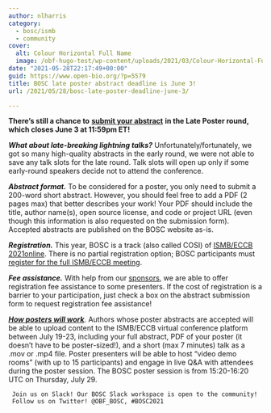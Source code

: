 ```yaml
---
author: nlharris
category:
  - bosc/ismb
  - community
cover:
  alt: Colour Horizontal Full Name
  image: /obf-hugo-test/wp-content/uploads/2021/03/Colour-Horizontal-Full-Name.png
date: "2021-05-28T22:17:49+00:00"
guid: https://www.open-bio.org/?p=5579
title: BOSC late poster abstract deadline is June 3!
url: /2021/05/28/bosc-late-poster-deadline-june-3/

---
```

**There’s still a chance to** [**submit your abstract**](/obf-hugo-test/events/bosc-2021/submit/) **in the Late Poster round, which closes June 3 at 11:59pm ET!**

**_What about late-breaking lightning talks?_** Unfortunately/fortunately, we got so many high-quality abstracts in the early round, we were not able to save any talk slots for the late round. Talk slots will open up only if some early-round speakers decide not to attend the conference.

**_Abstract format._** To be considered for a poster, you only need to submit a 200-word short abstract. However, you should feel free to add a PDF (2 pages max) that better describes your work! Your PDF should include the title, author name(s), open source license, and code or project URL (even though this information is also requested on the submission form). Accepted abstracts are published on the BOSC website as-is.

**_Registration._** This year, BOSC is a track (also called COSI) of [ISMB/ECCB 2021online](https://www.iscb.org/ismbeccb2021/). There is no partial registration option; BOSC participants must [register for the full ISMB/ECCB meeting](https://www.iscb.org/ismbeccb2021-registration).

**_Fee assistance._** With help from our [sponsors](/obf-hugo-test/events/bosc-2021/sponsors/), we are able to offer registration fee assistance to some presenters. If the cost of registration is a barrier to your participation, just check a box on the abstract submission form to request registration fee assistance!

_**[How posters will work](https://www.iscb.org/cms_addon/conferences/ismbeccb2021/posters.php)**._ Authors whose poster abstracts are accepted will be able to upload content to the ISMB/ECCB virtual conference platform between July 19-23, including your full abstract, PDF of your poster (it doesn’t have to be poster-sized!), and a short (max 7 minutes) talk as a .mov or .mp4 file. Poster presenters will be able to host “video demo rooms” (with up to 15 participants) and engage in live Q&A with attendees during the poster session. The BOSC poster session is from 15:20-16:20 UTC on Thursday, July 29.

```
 Join us on Slack! Our BOSC Slack workspace is open to the community!
 Follow us on Twitter! @OBF_BOSC, #BOSC2021
```

